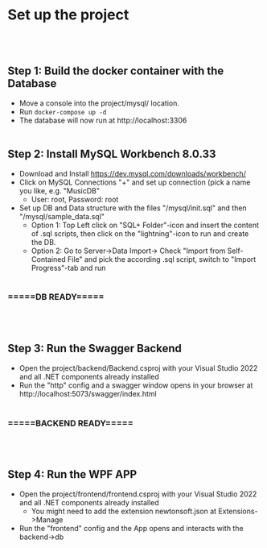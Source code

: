 # Set up the project
<br><br>

## Step 1: Build the docker container with the Database
- Move a console into the project/mysql/ location.
- Run ```docker-compose up -d``` 
- The database will now run at http://localhost:3306
<br><br>

## Step 2: Install MySQL Workbench 8.0.33
- Download and Install https://dev.mysql.com/downloads/workbench/
- Click on MySQL Connections "+" and set up connection (pick a name you like, e.g. "MusicDB"
    - User: root, Password: root
- Set up DB and Data structure with the files "/mysql/init.sql" and then "/mysql/sample_data.sql"
  - Option 1: Top Left click on "SQL+ Folder"-icon and insert the content of .sql scripts, then click on the "lightning"-icon to run and create the DB.
  - Option 2: Go to Server->Data Import-> Check "Import from Self-Contained File" and pick the according .sql script, switch to "Import Progress"-tab and run
<br><br>

### =====DB READY=====
<br><br>

## Step 3: Run the Swagger Backend
- Open the project/backend/Backend.csproj with your Visual Studio 2022 and all .NET components already installed
- Run the "http" config and a swagger window opens in your browser at http://localhost:5073/swagger/index.html
<br><br>

### =====BACKEND READY=====
<br><br>


## Step 4: Run the WPF APP
- Open the project/frontend/frontend.csproj with your Visual Studio 2022 and all .NET components already installed
    - You might need to add the extension newtonsoft.json at Extensions->Manage
- Run the "frontend" config and the App opens and interacts with the backend->db